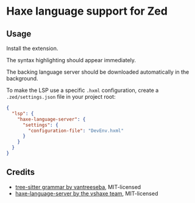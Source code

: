 # Haxe language support for Zed

## Usage

Install the extension.

The syntax highlighting should appear immediately.

The backing language server should be downloaded automatically in the background.

To make the LSP use a specific `.hxml` configuration, create a `.zed/settings.json` file in your project root:

```json
{
  "lsp": {
    "haxe-language-server": {
      "settings": {
        "configuration-file": "DevEnv.hxml"
      }
    }
  }
}
```

## Credits

- [tree-sitter grammar by vantreeseba](https://github.com/vantreeseba/tree-sitter-haxe),
MIT-licensed
- [haxe-language-server by the vshaxe team](https://github.com/vshaxe/haxe-language-server), MIT-licensed
